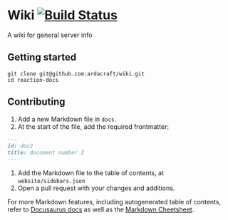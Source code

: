# Wiki [![Build Status](https://travis-ci.org/ArdaCraft/Wiki.svg?branch=master)](https://travis-ci.org/ArdaCraft/Wiki)

A wiki for general server info

## Getting started

```
git clone git@github.com:ardacraft/wiki.git
cd reaction-docs
```

## Contributing
1. Add a new Markdown file in `docs`.
1. At the start of the file, add the required frontmatter:
```md
---
id: doc2
title: document number 2
---
```
1. Add the Markdown file to the table of contents, at `website/sidebars.json`
2. Open a pull request with your changes and additions.


For more Markdown features, including autogenerated table of contents, refer to [Docusaurus docs](https://docusaurus.io/docs/en/doc-markdown.html) as well as the [Markdown Cheetsheet](https://github.com/adam-p/markdown-here/wiki/Markdown-Cheatsheet).
